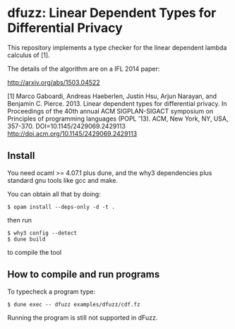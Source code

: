 dfuzz: Linear Dependent Types for Differential Privacy
=====

This repository implements a type checker for the linear dependent
lambda calculus of [1].

The details of the algorithm are on a IFL 2014 paper:

http://arxiv.org/abs/1503.04522

[1] Marco Gaboardi, Andreas Haeberlen, Justin Hsu, Arjun Narayan, and Benjamin C. Pierce. 2013. Linear dependent types for differential privacy. In Proceedings of the 40th annual ACM SIGPLAN-SIGACT symposium on Principles of programming languages (POPL '13). ACM, New York, NY, USA, 357-370. DOI=10.1145/2429069.2429113 http://doi.acm.org/10.1145/2429069.2429113

## Install

You need ocaml >= 4.07.1 plus dune, and the why3
dependencies plus standard gnu tools like gcc and make.

You can obtain all that by doing:
```
$ opam install --deps-only -d -t .
```

then run

```
$ why3 config --detect
$ dune build
```

to compile the tool

## How to compile and run programs

To typecheck a program type:

```
$ dune exec -- dfuzz examples/dfuzz/cdf.fz
```

Running the program is still not supported in dFuzz.


